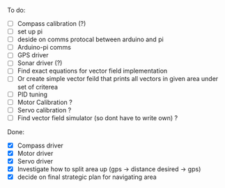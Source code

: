 To do:
- [ ] Compass calibration (?)
- [ ] set up pi 
- [ ] deside on comms protocal between arduino and pi
- [ ] Arduino-pi comms
- [ ] GPS driver
- [ ] Sonar driver (?)
- [ ] Find exact equations for vector field implementation
- [ ] Or create simple vector feild that prints all vectors in given area under set of criterea
- [ ] PID tuning
- [ ] Motor Calibration ?
- [ ] Servo calibration ?
- [ ] Find vector field simulator (so dont have to write own) ?

Done:
- [x] Compass driver
- [x] Motor driver
- [x] Servo driver
- [x] Investigate how to split area up (gps -> distance desired -> gps)
- [x] decide on final strategic plan for navigating area
